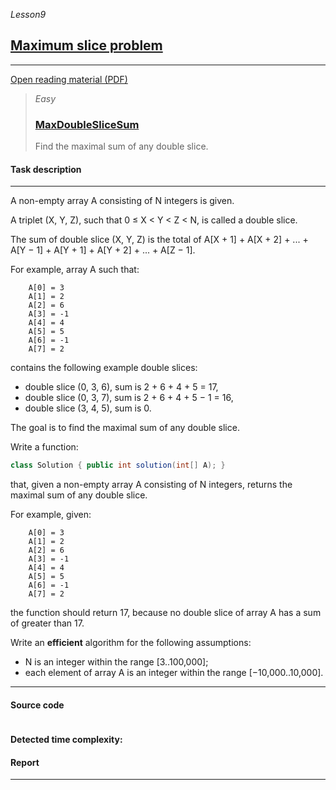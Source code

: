 _Lesson9_
## [Maximum slice problem](https://app.codility.com/programmers/lessons/9-maximum_slice_problem/)

***
[Open reading material (PDF)](https://codility.com/media/train/7-MaxSlice.pdf)

> _Easy_
> ### [MaxDoubleSliceSum](https://app.codility.com/programmers/lessons/9-maximum_slice_problem/max_double_slice_sum/)
> Find the maximal sum of any double slice.

#### Task description
***
A non-empty array A consisting of N integers is given.

A triplet (X, Y, Z), such that 0 ≤ X < Y < Z < N, is called a double slice.

The sum of double slice (X, Y, Z) is the total of A[X + 1] + A[X + 2] + ... + A[Y − 1] + A[Y + 1] + A[Y + 2] + ... + A[Z − 1].

For example, array A such that:
```
    A[0] = 3
    A[1] = 2
    A[2] = 6
    A[3] = -1
    A[4] = 4
    A[5] = 5
    A[6] = -1
    A[7] = 2
```    
contains the following example double slices:

* double slice (0, 3, 6), sum is 2 + 6 + 4 + 5 = 17,
* double slice (0, 3, 7), sum is 2 + 6 + 4 + 5 − 1 = 16,
* double slice (3, 4, 5), sum is 0.

The goal is to find the maximal sum of any double slice.

Write a function:
```java
class Solution { public int solution(int[] A); }
```

that, given a non-empty array A consisting of N integers, returns the maximal sum of any double slice.

For example, given:
```
    A[0] = 3
    A[1] = 2
    A[2] = 6
    A[3] = -1
    A[4] = 4
    A[5] = 5
    A[6] = -1
    A[7] = 2
```
the function should return 17, because no double slice of array A has a sum of greater than 17.

Write an **efficient** algorithm for the following assumptions:

* N is an integer within the range [3..100,000];
* each element of array A is an integer within the range [−10,000..10,000].
***

#### Source code
```java

```

#### Detected time complexity:


#### Report

***
